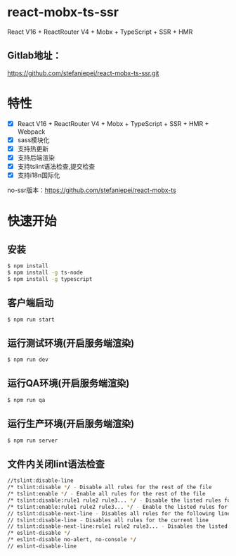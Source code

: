 # react-mobx-ts-ssr
React V16 + ReactRouter V4 + Mobx + TypeScript + SSR + HMR

## Gitlab地址：
https://github.com/stefaniepei/react-mobx-ts-ssr.git

# 特性

- [x] React V16 + ReactRouter V4 + Mobx + TypeScript + SSR + HMR + Webpack
- [x] sass模块化
- [x] 支持热更新
- [x] 支持后端渲染
- [x] 支持tslint语法检查,提交检查
- [x] 支持i18n国际化

no-ssr版本：https://github.com/stefaniepei/react-mobx-ts

# 快速开始

## 安装

````bash
$ npm install
$ npm install -g ts-node
$ npm install -g typescript
````

## 客户端启动

````bash
$ npm run start
````

## 运行测试环境(开启服务端渲染)

````bash
$ npm run dev
````

## 运行QA环境(开启服务端渲染)

````bash
$ npm run qa
````

## 运行生产环境(开启服务端渲染)

````bash
$ npm run server
````

## 文件内关闭lint语法检查

````bash
//tslint:disable-line
/* tslint:disable */ - Disable all rules for the rest of the file
/* tslint:enable */ - Enable all rules for the rest of the file
/* tslint:disable:rule1 rule2 rule3... */ - Disable the listed rules for the rest of the file
/* tslint:enable:rule1 rule2 rule3... */ - Enable the listed rules for the rest of the file
// tslint:disable-next-line - Disables all rules for the following line someCode();
// tslint:disable-line - Disables all rules for the current line
// tslint:disable-next-line:rule1 rule2 rule3... - Disables the listed rules for the next line
/* eslint-disable */
/* eslint-disable no-alert, no-console */
// eslint-disable-line
````